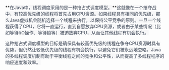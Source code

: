 <font style="color:rgb(55, 65, 81);background-color:rgb(247, 247, 248);">  
</font>**<font style="color:rgb(55, 65, 81);background-color:rgb(247, 247, 248);">在Java中，线程调度采用的是一种抢占式调度模型。</font>**<font style="color:rgb(55, 65, 81);background-color:rgb(247, 247, 248);">这就像在一个抢夺战中，有较高优先级的线程将首先占用CPU资源。如果线程具有相同的优先级，那么Java虚拟机会随机选择一个线程来执行，以保持公平竞争的原则。一旦一个线程获得了CPU，它将一直运行，直到自愿放弃CPU资源，或者由于某些情况（比如等待I/O操作、等待锁等）被迫放弃CPU，从而让其他线程有机会执行。</font>

<font style="color:rgb(55, 65, 81);background-color:rgb(247, 247, 248);">这种抢占式调度模型的目标是确保具有较高优先级的线程在争夺CPU资源时具有优势，但仍然让较低优先级的线程有机会执行，以避免它们被永远地忽略。Java的多线程调度机制有助于平衡线程之间的竞争和公平性，从而提高了多线程程序的响应速度和效率。</font>

